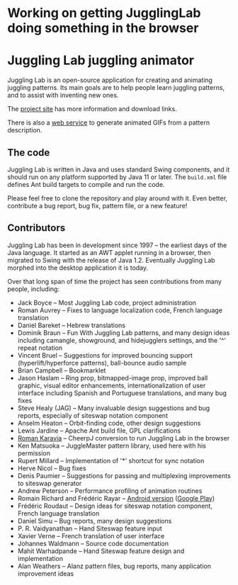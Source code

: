 # Working on getting JugglingLab doing something in the browser

# Juggling Lab juggling animator

Juggling Lab is an open-source application for creating and animating juggling patterns. Its main goals are to help people learn juggling patterns, and to assist with inventing new ones.

The [project site](https://jugglinglab.org) has more information and download links.

There is also a [web service](https://jugglinglab.org/html/animinfo.html) to generate animated GIFs from a pattern description.

## The code

Juggling Lab is written in Java and uses standard Swing components, and it should run on any platform supported by Java 11 or later. The ``build.xml`` file defines Ant build targets to compile and run the code.

Please feel free to clone the repository and play around with it. Even better, contribute a bug report, bug fix, pattern file, or a new feature!

## Contributors

Juggling Lab has been in development since 1997 – the earliest days of the Java language. It started as an AWT applet running in a browser, then migrated to Swing with the release of Java 1.2. Eventually Juggling Lab morphed into the desktop application it is today.

Over that long span of time the project has seen contributions from many people, including:

- Jack Boyce – Most Juggling Lab code, project administration
- Roman Auvrey – Fixes to language localization code, French language translation
- Daniel Bareket – Hebrew translations
- Dominik Braun – Fun With Juggling Lab patterns, and many design ideas including camangle, showground, and hidejugglers settings, and the '^' repeat notation
- Vincent Bruel – Suggestions for improved bouncing support (hyperlift/hyperforce patterns), ball-bounce audio sample
- Brian Campbell – Bookmarklet
- Jason Haslam – Ring prop, bitmapped-image prop, improved ball graphic, visual editor enhancements, internationalization of user interface including Spanish and Portuguese translations, and many bug fixes
- Steve Healy (JAG) – Many invaluable design suggestions and bug reports, especially of siteswap notation component
- Anselm Heaton – Orbit-finding code, other design suggestions
- Lewis Jardine – Apache Ant build file, GPL clarifications
- [Roman Karavia](https://github.com/rkaravia) – CheerpJ conversion to run Juggling Lab in the browser
- Ken Matsuoka – JuggleMaster pattern library, used here with his permission
- Rupert Millard – Implementation of '*' shortcut for sync notation
- Herve Nicol – Bug fixes
- Denis Paumier – Suggestions for passing and multiplexing improvements to siteswap generator
- Andrew Peterson – Performance profiling of animation routines
- Romain Richard and Frédéric Rayar – [Android version](https://code.google.com/archive/p/jugglinglab/) ([Google Play](https://play.google.com/store/apps/details?id=com.jonglen7.jugglinglab))
- Frédéric Roudaut – Design ideas for siteswap notation component, French language translation
- Daniel Simu – Bug reports, many design suggestions
- P. R. Vaidyanathan – Hand Siteswap feature input
- Xavier Verne – French translation of user interface
- Johannes Waldmann – Source code documentation
- Mahit Warhadpande – Hand Siteswap feature design and implementation
- Alan Weathers – Alanz pattern files, bug reports, many application improvement ideas
